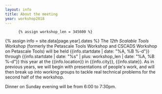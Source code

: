 ```yaml
---
layout: info
title: About the meeting
year: workshop2018
---
```

          {% assign workshop_len = 345600 %}
{% assign info = site.data[page.year].dates %}
The *12th Scalable Tools Workshop*
(formerly the Petascale Tools Workshop and
CSCADS Workshop on Petascale Tools)
will be held {{info.startdate | date: "%A, %B %-d"}} through {{info.startdate | date: "%s" | plus: workshop_len |  date: "%A, %B %-d"}} 
this year at the {{info.location}} in {{info.city}}, {{info.state}}.
As in previous years, we will begin with presentations of people's work,
and will then break up into working groups to tackle real technical problems
for the second half of the workshop.

Dinner on Sunday evening will be from 6:00 to 7:30pm.


